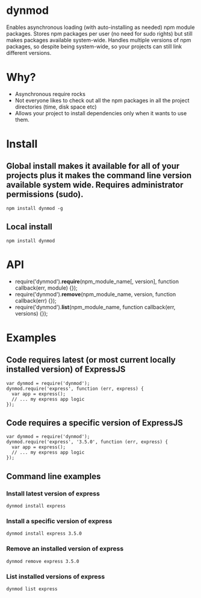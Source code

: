 dynmod
=======

Enables asynchronous loading (with auto-installing as needed) npm module packages.
Stores npm packages per user (no need for sudo rights) but still makes packages available system-wide.
Handles multiple versions of npm packages, so despite being system-wide, so your projects can still link different versions.

# Why?
- Asynchronous require rocks
- Not everyone likes to check out all the npm packages in all the project directories (time, disk space etc)
- Allows your project to install dependencies only when it wants to use them.

# Install
## Global install makes it available for all of your projects plus it makes the command line version available system wide. Requires administrator permissions (sudo).
    npm install dynmod -g
## Local install
    npm install dynmod

# API
- require('dynmod').**require**(npm_module_name[, version], function callback(err, module) {});
- require('dynmod').**remove**(npm_module_name, version, function callback(err) {});
- require('dynmod').**list**(npm_module_name, function callback(err, versions) {});

# Examples
## Code requires latest (or most current locally installed version) of ExpressJS
    var dynmod = require('dynmod');
    dynmod.require('express', function (err, express) {
      var app = express();
      // ... my express app logic
    });

## Code requires a specific version of ExpressJS
    var dynmod = require('dynmod');
    dynmod.require('express', '3.5.0', function (err, express) {
      var app = express();
      // ... my express app logic
    });

## Command line examples
### Install latest version of express
    dynmod install express

### Install a specific version of express
    dynmod install express 3.5.0

### Remove an installed version of express
    dynmod remove express 3.5.0

### List installed versions of express
    dynmod list express
